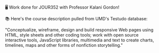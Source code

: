 <p> 🖥️ Work done for JOUR352 with Professor Kalani Gordon! </p>
<p> 📚 Here's the course description pulled from UMD's Testudo database: </p>
<p> "Conceptualize, wireframe, design and build responsive Web pages using HTML, style sheets and other coding tools; work with open source interactive tools, JavaScript libraries, multimedia and text to create charts, timelines, maps and other forms of nonfiction storytelling." </p>

